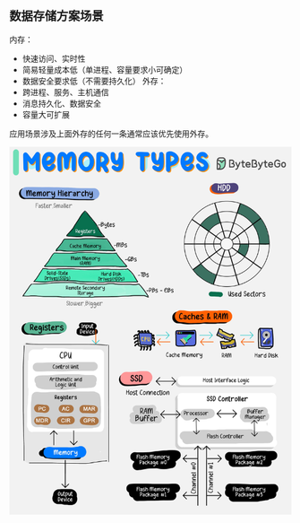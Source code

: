 ## 数据存储方案场景
内存：
* 快速访问、实时性
* 简易轻量成本低（单进程、容量要求小可确定）
* 数据安全要求低（不需要持久化）
外存：
* 跨进程、服务、主机通信
* 消息持久化、数据安全
* 容量大可扩展

应用场景涉及上面外存的任何一条通常应该优先使用外存。  

![](./memory-types.jpeg)  
